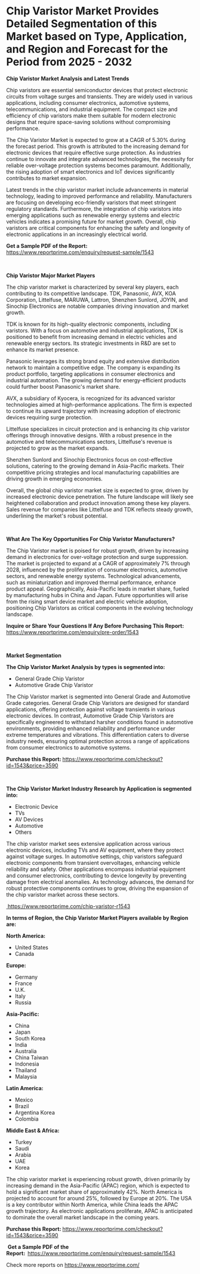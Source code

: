 <p><h1>Chip Varistor Market Provides Detailed Segmentation of this Market based on Type, Application, and Region and Forecast for the Period from 2025 - 2032</h1></p><p><strong>Chip Varistor Market Analysis and Latest Trends</strong></p>
<p><p>Chip varistors are essential semiconductor devices that protect electronic circuits from voltage surges and transients. They are widely used in various applications, including consumer electronics, automotive systems, telecommunications, and industrial equipment. The compact size and efficiency of chip varistors make them suitable for modern electronic designs that require space-saving solutions without compromising performance.</p><p>The Chip Varistor Market is expected to grow at a CAGR of 5.30% during the forecast period. This growth is attributed to the increasing demand for electronic devices that require effective surge protection. As industries continue to innovate and integrate advanced technologies, the necessity for reliable over-voltage protection systems becomes paramount. Additionally, the rising adoption of smart electronics and IoT devices significantly contributes to market expansion.</p><p>Latest trends in the chip varistor market include advancements in material technology, leading to improved performance and reliability. Manufacturers are focusing on developing eco-friendly varistors that meet stringent regulatory standards. Furthermore, the integration of chip varistors into emerging applications such as renewable energy systems and electric vehicles indicates a promising future for market growth. Overall, chip varistors are critical components for enhancing the safety and longevity of electronic applications in an increasingly electrical world.</p></p>
<p><strong>Get a Sample PDF of the Report:&nbsp;</strong> <a href="https://www.reportprime.com/enquiry/request-sample/1543?utm_campaign=2175&utm_medium=2&utm_source=Github&utm_content=ia&utm_term=18032025&utm_id=chip-varistor">https://www.reportprime.com/enquiry/request-sample/1543</a></p>
<p>&nbsp;</p>
<p><strong>Chip Varistor Major Market Players</strong></p>
<p><p>The chip varistor market is characterized by several key players, each contributing to its competitive landscape. TDK, Panasonic, AVX, KOA Corporation, Littelfuse, MARUWA, Lattron, Shenzhen Sunlord, JOYIN, and Sinochip Electronics are notable companies driving innovation and market growth.</p><p>TDK is known for its high-quality electronic components, including varistors. With a focus on automotive and industrial applications, TDK is positioned to benefit from increasing demand in electric vehicles and renewable energy sectors. Its strategic investments in R&D are set to enhance its market presence.</p><p>Panasonic leverages its strong brand equity and extensive distribution network to maintain a competitive edge. The company is expanding its product portfolio, targeting applications in consumer electronics and industrial automation. The growing demand for energy-efficient products could further boost Panasonic's market share.</p><p>AVX, a subsidiary of Kyocera, is recognized for its advanced varistor technologies aimed at high-performance applications. The firm is expected to continue its upward trajectory with increasing adoption of electronic devices requiring surge protection.</p><p>Littelfuse specializes in circuit protection and is enhancing its chip varistor offerings through innovative designs. With a robust presence in the automotive and telecommunications sectors, Littelfuse's revenue is projected to grow as the market expands.</p><p>Shenzhen Sunlord and Sinochip Electronics focus on cost-effective solutions, catering to the growing demand in Asia-Pacific markets. Their competitive pricing strategies and local manufacturing capabilities are driving growth in emerging economies.</p><p>Overall, the global chip varistor market size is expected to grow, driven by increased electronic device penetration. The future landscape will likely see heightened collaboration and product innovation among these key players. Sales revenue for companies like Littelfuse and TDK reflects steady growth, underlining the market's robust potential.</p></p>
<p>&nbsp;</p>
<p><strong>What Are The Key Opportunities For Chip Varistor Manufacturers?</strong></p>
<p><p>The Chip Varistor market is poised for robust growth, driven by increasing demand in electronics for over-voltage protection and surge suppression. The market is projected to expand at a CAGR of approximately 7% through 2028, influenced by the proliferation of consumer electronics, automotive sectors, and renewable energy systems. Technological advancements, such as miniaturization and improved thermal performance, enhance product appeal. Geographically, Asia-Pacific leads in market share, fueled by manufacturing hubs in China and Japan. Future opportunities will arise from the rising smart device market and electric vehicle adoption, positioning Chip Varistors as critical components in the evolving technology landscape.</p></p>
<p><strong>Inquire or Share Your Questions If Any Before Purchasing This Report:</strong> <a href="https://www.reportprime.com/enquiry/pre-order/1543?utm_campaign=2175&utm_medium=2&utm_source=Github&utm_content=ia&utm_term=18032025&utm_id=chip-varistor">https://www.reportprime.com/enquiry/pre-order/1543</a></p>
<p>&nbsp;</p>
<p><strong>Market Segmentation</strong></p>
<p><strong>The Chip Varistor Market Analysis by types is segmented into:</strong></p>
<p><ul><li>General Grade Chip Varistor</li><li>Automotive Grade Chip Varistor</li></ul></p>
<p><p>The Chip Varistor market is segmented into General Grade and Automotive Grade categories. General Grade Chip Varistors are designed for standard applications, offering protection against voltage transients in various electronic devices. In contrast, Automotive Grade Chip Varistors are specifically engineered to withstand harsher conditions found in automotive environments, providing enhanced reliability and performance under extreme temperatures and vibrations. This differentiation caters to diverse industry needs, ensuring optimal protection across a range of applications from consumer electronics to automotive systems.</p></p>
<p><strong>Purchase this Report:&nbsp;</strong><a href="https://www.reportprime.com/checkout?id=1543&price=3590&utm_campaign=2175&utm_medium=2&utm_source=Github&utm_content=ia&utm_term=18032025&utm_id=chip-varistor">https://www.reportprime.com/checkout?id=1543&price=3590</a></p>
<p>&nbsp;</p>
<p><strong>The Chip Varistor Market Industry Research by Application is segmented into:</strong></p>
<p><ul><li>Electronic Device</li><li>TVs</li><li>AV Devices</li><li>Automotive</li><li>Others</li></ul></p>
<p><p>The chip varistor market sees extensive application across various electronic devices, including TVs and AV equipment, where they protect against voltage surges. In automotive settings, chip varistors safeguard electronic components from transient overvoltages, enhancing vehicle reliability and safety. Other applications encompass industrial equipment and consumer electronics, contributing to device longevity by preventing damage from electrical anomalies. As technology advances, the demand for robust protective components continues to grow, driving the expansion of the chip varistor market across these sectors.</p></p>
<p><a href="https://www.reportprime.com/chip-varistor-r1543?utm_campaign=2175&utm_medium=2&utm_source=Github&utm_content=ia&utm_term=18032025&utm_id=chip-varistor">&nbsp;https://www.reportprime.com/chip-varistor-r1543</a></p>
<p><strong>In terms of Region, the Chip Varistor Market Players available by Region are:</strong></p>
<p>
    <p> <strong> North America: </strong>
        <ul>
            <li>United States</li>
            <li>Canada</li>
        </ul>
        </p> 
    <p> <strong> Europe: </strong>
        <ul>
            <li>Germany</li>
            <li>France</li>
            <li>U.K.</li>
            <li>Italy</li>
            <li>Russia</li>
        </ul>
        </p> 
    <p> <strong> Asia-Pacific: </strong>
        <ul>
            <li>China</li>
            <li>Japan</li>
            <li>South Korea</li>
            <li>India</li>
            <li>Australia</li>
            <li>China Taiwan</li>
            <li>Indonesia</li>
            <li>Thailand</li>
            <li>Malaysia</li>
        </ul>
        </p> 
    <p> <strong> Latin America: </strong>
        <ul>
            <li>Mexico</li>
            <li>Brazil</li>
            <li>Argentina Korea</li>
            <li>Colombia</li>
        </ul>
        </p> 
    <p> <strong> Middle East & Africa: </strong>
        <ul>
            <li>Turkey</li>
            <li>Saudi</li>
            <li>Arabia</li>
            <li>UAE</li>
            <li>Korea</li>
        </ul>
    </p>
    </p>
<p><p>The chip varistor market is experiencing robust growth, driven primarily by increasing demand in the Asia-Pacific (APAC) region, which is expected to hold a significant market share of approximately 42%. North America is projected to account for around 25%, followed by Europe at 20%. The USA is a key contributor within North America, while China leads the APAC growth trajectory. As electronic applications proliferate, APAC is anticipated to dominate the overall market landscape in the coming years.</p></p>
<p><strong>Purchase this Report: </strong><a href="https://www.reportprime.com/checkout?id=1543&price=3590&utm_campaign=2175&utm_medium=2&utm_source=Github&utm_content=ia&utm_term=18032025&utm_id=chip-varistor">https://www.reportprime.com/checkout?id=1543&price=3590</a></p>
<p>&nbsp;<strong>Get a Sample PDF of the Report:&nbsp;&nbsp;</strong><a href="https://www.reportprime.com/enquiry/request-sample/1543?utm_campaign=2175&utm_medium=2&utm_source=Github&utm_content=ia&utm_term=18032025&utm_id=chip-varistor">https://www.reportprime.com/enquiry/request-sample/1543</a></p>
<p><strong></strong></p>
<p>Check more reports on <a href="https://www.reportprime.com/?utm_campaign=2175&utm_medium=2&utm_source=Github&utm_content=ia&utm_term=18032025&utm_id=chip-varistor">https://www.reportprime.com/</a></p>